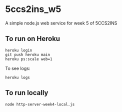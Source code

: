 # 5ccs2ins_w5

A simple node.js web service for week 5 of 5CCS2INS


## To run on Heroku

```
heroku login
git push heroku main
heroku ps:scale web=1
```

To see logs:
```
heroku logs
```


## To run locally

```
node http-server-week4-local.js 
```


